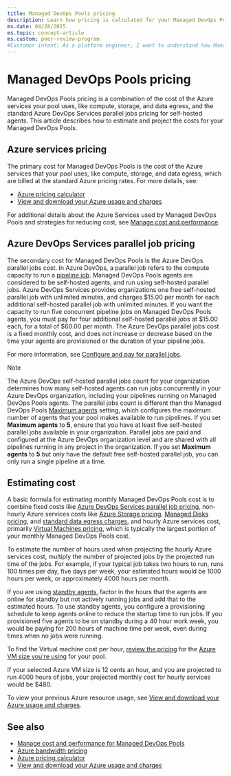 ```yaml
---
title: Managed DevOps Pools pricing
description: Learn how pricing is calculated for your Managed DevOps Pools.
ms.date: 04/28/2025
ms.topic: concept-article
ms.custom: peer-review-program
#Customer intent: As a platform engineer, I want to understand how Managed DevOps Pools pricing is determined so that I can estimate my projected cost.
---
```


# Managed DevOps Pools pricing

Managed DevOps Pools pricing is a combination of the cost of the Azure services your pool uses, like compute, storage, and data egress, and the standard Azure DevOps Services parallel jobs pricing for self-hosted agents. This article describes how to estimate and project the costs for your Managed DevOps Pools.

## Azure services pricing

The primary cost for Managed DevOps Pools is the cost of the Azure services that your pool uses, like compute, storage, and data egress, which are billed at the standard Azure pricing rates. For more details, see:

* [Azure pricing calculator](https://azure.microsoft.com/pricing/calculator/)
* [View and download your Azure usage and charges](/azure/cost-management-billing/understand/download-azure-daily-usage)

For additional details about the Azure Services used by Managed DevOps Pools and strategies for reducing cost, see [Manage cost and performance](./manage-costs.md).

## Azure DevOps Services parallel job pricing

The secondary cost for Managed DevOps Pools is the Azure DevOps parallel jobs cost. In Azure DevOps, a parallel job refers to the compute capacity to run a [pipeline job](../pipelines/process/phases.md). Managed DevOps Pools agents are considered to be self-hosted agents, and run using self-hosted parallel jobs. Azure DevOps Services provides organizations one free self-hosted parallel job with unlimited minutes, and charges $15.00 per month for each additional self-hosted parallel job with unlimited minutes. If you want the capacity to run five concurrent pipeline jobs on Managed DevOps Pools agents, you must pay for four additional self-hosted parallel jobs at $15.00 each, for a total of $60.00 per month. The Azure DevOps parallel jobs cost is a fixed monthly cost, and does not increase or decrease based on the time your agents are provisioned or the duration of your pipeline jobs.

For more information, see [Configure and pay for parallel jobs](../pipelines/licensing/concurrent-jobs.md?tabs=self-hosted).

> [!NOTE]
> The Azure DevOps self-hosted parallel jobs count for your organization determines how many self-hosted agents can run jobs concurrently in your Azure DevOps organization, including your pipelines running on Managed DevOps Pools agents. The parallel jobs count is different than the Managed DevOps Pools [Maximum agents](./configure-pool-settings.md#maximum-agents) setting, which configures the maximum number of agents that your pool makes available to run pipelines. If you set **Maximum agents** to **5**, ensure that you have at least five self-hosted parallel jobs available in your organization. Parallel jobs are paid and configured at the Azure DevOps organization level and are shared with all pipelines running in any project in the organization. If you set **Maximum agents** to **5** but only have the default free self-hosted parallel job, you can only run a single pipeline at a time.

## Estimating cost

A basic formula for estimating monthly Managed DevOps Pools cost is to combine fixed costs like [Azure DevOps Services parallel job pricing](#azure-devops-services-parallel-job-pricing), non-hourly Azure services costs like [Azure Storage pricing](https://azure.microsoft.com/pricing/details/storage/blobs/), [Managed Disks pricing](https://azure.microsoft.com/pricing/details/managed-disks/), and [standard data egress charges](https://azure.microsoft.com/pricing/details/bandwidth/), and hourly Azure services cost, primarily [Virtual Machines pricing](https://azure.microsoft.com/pricing/details/virtual-machines/linux/), which is typically the largest portion of your monthly Managed DevOps Pools cost.

To estimate the number of hours used when projecting the hourly Azure services cost, multiply the number of projected jobs by the projected run time of the jobs. For example, if your typical job takes two hours to run, runs 100 times per day, five days per week, your estimated hours would be 1000 hours per week, or approximately 4000 hours per month.

If you are using [standby agents](./configure-scaling.md#standby-agent-mode), factor in the hours that the agents are online for standby but not actively running jobs and add that to the estimated hours. To use standby agents, you configure a provisioning schedule to keep agents online to reduce the startup time to run jobs. If you provisioned five agents to be on standby during a 40 hour work week, you would be paying for 200 hours of machine time per week, even during times when no jobs were running.

To find the Virtual machine cost per hour, [review the pricing](https://azure.microsoft.com/pricing/details/virtual-machines/linux/) for the [Azure VM size you're using](/azure/virtual-machines/sizes) for your pool.

If your selected Azure VM size is 12 cents an hour, and you are projected to run 4000 hours of jobs, your projected monthly cost for hourly services would be $480.

To view your previous Azure resource usage, see [View and download your Azure usage and charges](/azure/cost-management-billing/understand/download-azure-daily-usage).

## See also

* [Manage cost and performance for Managed DevOps Pools](./manage-costs.md)
* [Azure bandwidth pricing](https://azure.microsoft.com/pricing/details/bandwidth/)
* [Azure pricing calculator](https://azure.microsoft.com/pricing/calculator/)
* [View and download your Azure usage and charges](/azure/cost-management-billing/understand/download-azure-daily-usage)

